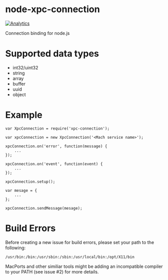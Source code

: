 node-xpc-connection
===================

[![Analytics](https://ga-beacon.appspot.com/UA-56089547-1/sandeepmistry/node-xpc-connection?pixel)](https://github.com/igrigorik/ga-beacon)

Connection binding for node.js

Supported data types
==================

 * int32/uint32
 * string
 * array
 * buffer
 * uuid
 * object

Example
=======

```
var XpcConnection = require('xpc-connection');

var xpcConnection = new XpcConnection('<Mach service name>');

xpcConnection.on('error', function(message) {
    ...
});

xpcConnection.on('event', function(event) {
    ...
});

xpcConnection.setup();

var mesage = {
    ... 
};

xpcConnection.sendMessage(mesage);

```

Build Errors
============
Before creating a new issue for build errors, please set your path to the following:

```
/usr/bin:/bin:/usr/sbin:/sbin:/usr/local/bin:/opt/X11/bin
```

MacPorts and other similiar tools might be adding an incompatible compiler to your PATH (see issue #2) for more details.

